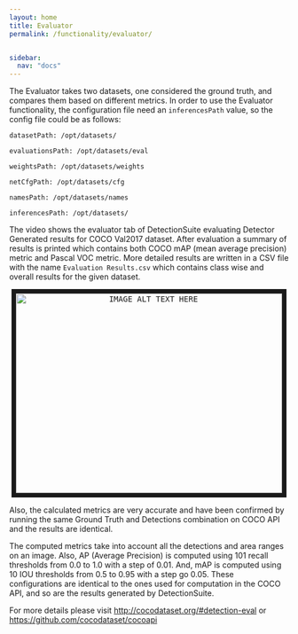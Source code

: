 ```yaml
---
layout: home
title: Evaluator
permalink: /functionality/evaluator/


sidebar:
  nav: "docs"
---
```



The Evaluator takes two datasets, one considered the ground truth, and compares them based on different metrics. 
In order to use the Evaluator functionality, the configuration file need an `inferencesPath` value, so the config file could be as follows:

```
datasetPath: /opt/datasets/

evaluationsPath: /opt/datasets/eval

weightsPath: /opt/datasets/weights

netCfgPath: /opt/datasets/cfg

namesPath: /opt/datasets/names

inferencesPath: /opt/datasets/
```



The video shows the evaluator tab of DetectionSuite evaluating Detector Generated results for COCO Val2017 dataset. After evaluation a summary of results is printed which contains both COCO mAP (mean average precision) metric and Pascal VOC metric.
More detailed results are written in a CSV file with the name `Evaluation Results.csv` which contains class wise and overall results for the given dataset.

<p align="center">
<kbd><a href="http://www.youtube.com/watch?feature=player_embedded&v=Vk6Hdv6mRZk" target="_blank"><img src="http://img.youtube.com/vi/bOjt0v_h640/0.jpg"
alt="IMAGE ALT TEXT HERE" width="480" height="360" border="8"/></a>
</kbd>
</p>


Also, the calculated metrics are very accurate and have been confirmed by running the same Ground Truth and Detections combination on COCO API and the results are identical.

The computed metrics take into account all the detections and area ranges on an image. Also, AP (Average Precision) is computed using 101 recall thresholds from 0.0 to 1.0 with a step of 0.01. And, mAP is computed using 10 IOU thresholds from 0.5 to 0.95 with a step go 0.05.
These configurations are identical to the ones used for computation in the COCO API, and so are the results generated by DetectionSuite.

For more details please visit http://cocodataset.org/#detection-eval or https://github.com/cocodataset/cocoapi